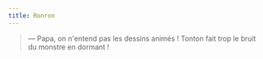 ```yaml
---
title: Ronron
---
```


> — Papa, on n'entend pas les dessins animés ! Tonton fait trop le bruit du monstre en dormant !

